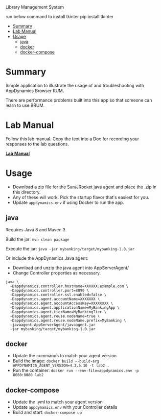 Library Management System


run below command to install tkinter
  pip install tkinter




- [Summary](#summary)
- [Lab Manual](#lab-manual)
- [Usage](#usage)
	- [java](#java)
	- [docker](#docker)
	- [docker-compose](#docker-compose)

# Summary
Simple application to illustrate the usage of and troubleshooting with AppDynamics Browser RUM.

There are performance problems built into this app so that someone can learn to use BRUM.

# Lab Manual
Follow this lab manual. Copy the text into a Doc for recording your responses to the lab questions.

**[Lab Manual](LAB_MANUAL.md)**

# Usage
* Download a zip file for the Sun/JRocket java agent and place the .zip in this directory.
* Any of these will work. Pick the startup flavor that's easiest for you.
* Update `appdynamics.env` if using Docker to run the app.

## java
Requires Java 8 and Maven 3.

Build the jar: `mvn clean package`

Execute the jar: `java -jar mybanking/target/mybanking-1.0.jar`

Or include the AppDynamics Java agent:
* Download and unzip the java agent into AppServerAgent/
* Change Controller properties as necessary.

```
java \
  -Dappdynamics.controller.hostName=XXXXXX.example.com \
  -Dappdynamics.controller.port=8090 \
  -Dappdynamics.controller.ssl.enabled=false \
  -Dappdynamics.agent.accountName=XXXXXXX \
  -Dappdynamics.agent.accountAccessKey=XXXXXXXX \
  -Dappdynamics.agent.applicationName=MyBankingApp \
  -Dappdynamics.agent.tierName=MyBankingTier \
  -Dappdynamics.agent.reuse.nodeName=true \
  -Dappdynamics.agent.reuse.nodeName.prefix=MyBanking \
  -javaagent:AppServerAgent/javaagent.jar
  -jar mybanking/target/mybanking-1.0.jar
```

## docker
* Update the commands to match your agent version
* Build the image: `docker build --build-arg APPDYNAMICS_AGENT_VERSION=4.3.5.10 -t lab2 .`
* Run the container: `docker run --env-file=appdynamics.env -p 8080:8080 lab2`

## docker-compose
* Update the .yml to match your agent version
* Update `appdynamics.env` with your Controller details
* Build and start: `docker-compose up`
  